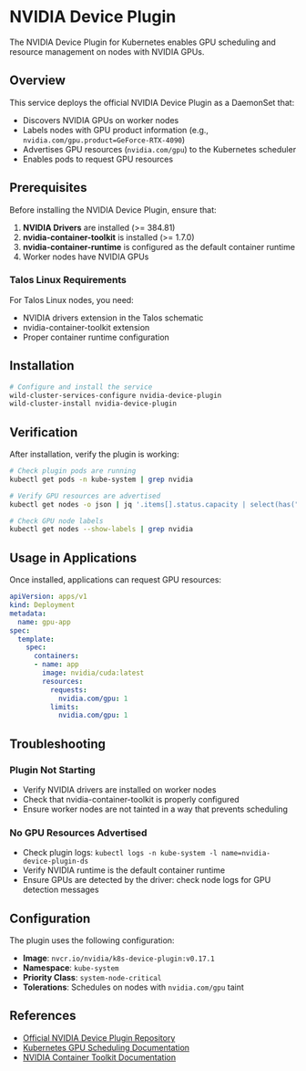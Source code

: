 # NVIDIA Device Plugin

The NVIDIA Device Plugin for Kubernetes enables GPU scheduling and resource management on nodes with NVIDIA GPUs.

## Overview

This service deploys the official NVIDIA Device Plugin as a DaemonSet that:
- Discovers NVIDIA GPUs on worker nodes
- Labels nodes with GPU product information (e.g., `nvidia.com/gpu.product=GeForce-RTX-4090`)
- Advertises GPU resources (`nvidia.com/gpu`) to the Kubernetes scheduler
- Enables pods to request GPU resources

## Prerequisites

Before installing the NVIDIA Device Plugin, ensure that:

1. **NVIDIA Drivers** are installed (>= 384.81)
2. **nvidia-container-toolkit** is installed (>= 1.7.0)
3. **nvidia-container-runtime** is configured as the default container runtime
4. Worker nodes have NVIDIA GPUs

### Talos Linux Requirements

For Talos Linux nodes, you need:
- NVIDIA drivers extension in the Talos schematic
- nvidia-container-toolkit extension
- Proper container runtime configuration

## Installation

```bash
# Configure and install the service
wild-cluster-services-configure nvidia-device-plugin
wild-cluster-install nvidia-device-plugin
```

## Verification

After installation, verify the plugin is working:

```bash
# Check plugin pods are running
kubectl get pods -n kube-system | grep nvidia

# Verify GPU resources are advertised
kubectl get nodes -o json | jq '.items[].status.capacity | select(has("nvidia.com/gpu"))'

# Check GPU node labels
kubectl get nodes --show-labels | grep nvidia
```

## Usage in Applications

Once installed, applications can request GPU resources:

```yaml
apiVersion: apps/v1
kind: Deployment
metadata:
  name: gpu-app
spec:
  template:
    spec:
      containers:
      - name: app
        image: nvidia/cuda:latest
        resources:
          requests:
            nvidia.com/gpu: 1
          limits:
            nvidia.com/gpu: 1
```

## Troubleshooting

### Plugin Not Starting
- Verify NVIDIA drivers are installed on worker nodes
- Check that nvidia-container-toolkit is properly configured
- Ensure worker nodes are not tainted in a way that prevents scheduling

### No GPU Resources Advertised
- Check plugin logs: `kubectl logs -n kube-system -l name=nvidia-device-plugin-ds`
- Verify NVIDIA runtime is the default container runtime
- Ensure GPUs are detected by the driver: check node logs for GPU detection messages

## Configuration

The plugin uses the following configuration:
- **Image**: `nvcr.io/nvidia/k8s-device-plugin:v0.17.1`
- **Namespace**: `kube-system`
- **Priority Class**: `system-node-critical`
- **Tolerations**: Schedules on nodes with `nvidia.com/gpu` taint

## References

- [Official NVIDIA Device Plugin Repository](https://github.com/NVIDIA/k8s-device-plugin)
- [Kubernetes GPU Scheduling Documentation](https://kubernetes.io/docs/tasks/manage-gpus/scheduling-gpus/)
- [NVIDIA Container Toolkit Documentation](https://docs.nvidia.com/datacenter/cloud-native/container-toolkit/)